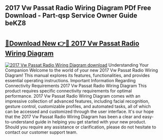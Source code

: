 ## 2017 Vw Passat Radio Wiring Diagram PDf Free Download - Part-qsp Service Owner Guide beKZ8

# <h2><a href="http://dfrlyd.blite.top/?on=2017+Vw+Passat+Radio+Wiring+Diagram">🔗Download New 👉🔴 2017 Vw Passat Radio Wiring Diagram</a></h2>

[![2017 Vw Passat Radio Wiring Diagram download](https://i.imgur.com/lujVjoI.png)](http://dfrlyd.blite.top/?on=2017+Vw+Passat+Radio+Wiring+Diagram)
Understanding Your Companion Welcome to the world of your new 2017 Vw Passat Radio Wiring Diagram! This manual explores its features, functionalities, and provides essential operating instructions. Important Information Regarding Connectivity Requirements 2017 Vw Passat Radio Wiring Diagram This product requires specific connectivity requirements for optimal performance. 2017 Vw Passat Radio Wiring Diagram comes with an impressive collection of advanced features, including facial recognition, gesture control, customizable profiles, and automated tasks, all of which can be accessed and customized through the user interface. It's our hope that the 2017 Vw Passat Radio Wiring Diagram has been a clear and easy-to-understand guide in helping you get started with your new product. Should you require any assistance or clarification, please do not hesitate to contact our customer support team.
